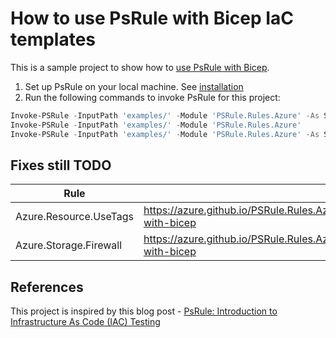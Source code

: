 ﻿# How to use PsRule with Bicep IaC templates #

This is a sample project to show how to [use PsRule with Bicep](https://azure.github.io/PSRule.Rules.Azure/using-bicep/).

1. Set up PsRule on your local machine. See [installation](https://azure.github.io/PSRule.Rules.Azure/install-instructions/?WT.mc_id=modinfra-72253-socuff#installation)
2. Run the following commands to invoke PsRule for this project:

```powershell
Invoke-PSRule -InputPath 'examples/' -Module 'PSRule.Rules.Azure' -As Summary
Invoke-PSRule -InputPath 'examples/' -Module 'PSRule.Rules.Azure'
Invoke-PSRule -InputPath 'examples/' -Module 'PSRule.Rules.Azure' -As Summary -OutputPath 'output/summary.json'
```

## Fixes still TODO ##

| Rule | Reference |
|---|---|
| Azure.Resource.UseTags | <https://azure.github.io/PSRule.Rules.Azure/en/rules/Azure.Resource.UseTags/#configure-with-bicep> |
| Azure.Storage.Firewall | <https://azure.github.io/PSRule.Rules.Azure/en/rules/Azure.Storage.Firewall/#configure-with-bicep> |

## References ##

This project is inspired by this blog post - [PsRule: Introduction to Infrastructure As Code (IAC) Testing](https://techcommunity.microsoft.com/t5/itops-talk-blog/psrule-introduction-to-infrastructure-as-code-iac-testing/ba-p/3580746)
